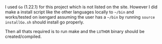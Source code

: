 I used `Go` (1.22.1) for this project which is not listed on the site.
However I did make a install script like the other languages locally to 
`~/bin` and works/tested on isengard assuming the user has a `~/bin`
by running `source installGo.sh` should install go properly.

Then all thats required is to run make and the `LUTHOR` binary should be
created/compiled.


